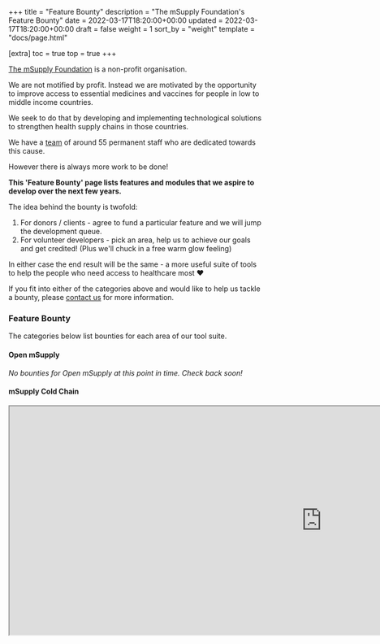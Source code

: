 +++
title = "Feature Bounty"
description = "The mSupply Foundation's Feature Bounty"
date = 2022-03-17T18:20:00+00:00
updated = 2022-03-17T18:20:00+00:00
draft = false
weight = 1
sort_by = "weight"
template = "docs/page.html"

[extra]
toc = true
top = true
+++

<a target="_blank" href="https://msupply.foundation/about">The mSupply Foundation</a> is a non-profit organisation.

We are not motified by profit. 
Instead we are motivated by the opportunity to improve access to essential medicines and vaccines for people in low to middle income countries.

We seek to do that by developing and implementing technological solutions to strengthen health supply chains in those countries. 

We have a <a target="_blank" href="https://msupply.foundation/team">team</a> of around 55 permanent staff who are dedicated towards this cause. 

However there is always more work to be done!

**This 'Feature Bounty' page lists features and modules that we aspire to develop over the next few years.** 

The idea behind the bounty is twofold: 

1. For donors / clients - agree to fund a particular feature and we will jump the development queue. 
2. For volunteer developers - pick an area, help us to achieve our goals and get credited! (Plus we'll chuck in a free warm glow feeling)

In either case the end result will be the same - a more useful suite of tools to help the people who need access to healthcare most ❤️ 

If you fit into either of the categories above and would like to help us tackle a bounty, please <a target="_blank" href="https://msupply.foundation/contact">contact us</a> for more information. 

### Feature Bounty 

The categories below list bounties for each area of our tool suite. 

#### Open mSupply 

*No bounties for Open mSupply at this point in time. Check back soon!*

#### mSupply Cold Chain 

<div {% if class %}class="{{class}}"{% endif %}>
    <iframe width="1230" height="450" src="https://docs.google.com/spreadsheets/d/e/2PACX-1vRpYVOfHPGFytIjIQXK4tRPb2f69hnVpaqK6D_JkYbqFkfsr6JpyQcZfNS984eV27URbgCGT9w3EnNX/pubhtml?gid=0&amp;single=true&amp;widget=false&chrome=false&amp;headers=false"></iframe>
</div>